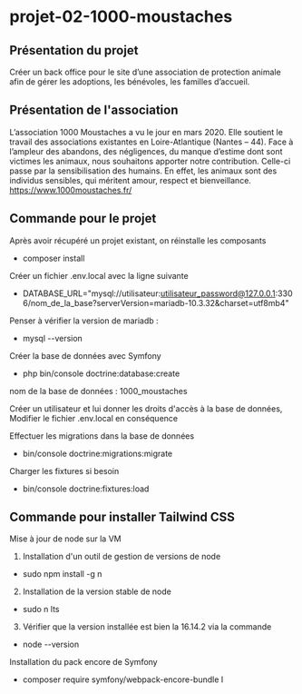# projet-02-1000-moustaches

## Présentation du projet

Créer un back office pour le site d’une association de protection animale afin de gérer les adoptions, les bénévoles, les familles d’accueil.

## Présentation de l'association

L’association 1000 Moustaches a vu le jour en mars 2020. Elle soutient le travail des associations existantes en Loire-Atlantique (Nantes – 44).
Face à l’ampleur des abandons, des négligences, du manque d’estime dont sont victimes les animaux, nous souhaitons apporter notre contribution. Celle-ci passe par la sensibilisation des humains.
En effet, les animaux sont des individus sensibles, qui méritent amour, respect et bienveillance.
https://www.1000moustaches.fr/

## Commande pour le projet

Après avoir récupéré un projet existant, on réinstalle les composants

 - composer install

Créer un fichier .env.local avec la ligne suivante

 - DATABASE_URL="mysql://utilisateur:utilisateur_password@127.0.0.1:3306/nom_de_la_base?serverVersion=mariadb-10.3.32&charset=utf8mb4"

Penser à vérifier la version de mariadb :

- mysql --version

Créer la base de données avec Symfony

 - php bin/console doctrine:database:create

nom de la base de données : 1000_moustaches

Créer un utilisateur et lui donner les droits d'accès à la base de données,
Modifier le fichier .env.local en conséquence

Effectuer les migrations dans la base de données

 - bin/console doctrine:migrations:migrate

Charger les fixtures si besoin

 - bin/console doctrine:fixtures:load

## Commande pour installer Tailwind CSS

Mise à jour de node sur la VM

1. Installation d'un outil de gestion de versions de node

-  sudo npm install -g n

2. Installation de la version stable de node

- sudo n lts

3. Vérifier que la version installée est bien la 16.14.2 via la commande

- node --version

Installation du pack encore de Symfony

- composer require symfony/webpack-encore-bundle
I
